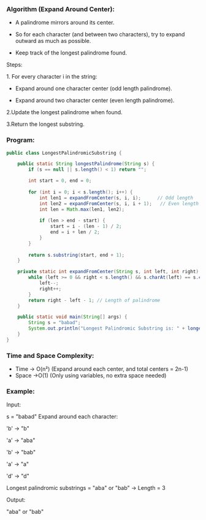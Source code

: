 ### Algorithm (Expand Around Center):

* A palindrome mirrors around its center.

* So for each character (and between two characters), try to expand outward as much as possible.

* Keep track of the longest palindrome found.

Steps:

1.&nbsp;For every character i in the string:

* Expand around one character center (odd length palindrome).

* Expand around two character center (even length palindrome).

2.Update the longest palindrome when found.

3.Return the longest substring.

### Program:
```Java
public class LongestPalindromicSubstring {

    public static String longestPalindrome(String s) {
        if (s == null || s.length() < 1) return "";

        int start = 0, end = 0;
        
        for (int i = 0; i < s.length(); i++) {
            int len1 = expandFromCenter(s, i, i);      // Odd length
            int len2 = expandFromCenter(s, i, i + 1);   // Even length
            int len = Math.max(len1, len2);
            
            if (len > end - start) {
                start = i - (len - 1) / 2;
                end = i + len / 2;
            }
        }
        
        return s.substring(start, end + 1);
    }

    private static int expandFromCenter(String s, int left, int right) {
        while (left >= 0 && right < s.length() && s.charAt(left) == s.charAt(right)) {
            left--;
            right++;
        }
        return right - left - 1; // Length of palindrome
    }

    public static void main(String[] args) {
        String s = "babad";
        System.out.println("Longest Palindromic Substring is: " + longestPalindrome(s));
    }
}
```
### Time and Space Complexity:


* Time ->	O(n²) (Expand around each center, and total centers = 2n-1)
* Space	->O(1) (Only using variables, no extra space needed)

### Example:
Input:


s = "babad"
Expand around each character:

'b' → "b"

'a' → "aba"

'b' → "bab"

'a' → "a"

'd' → "d"

 Longest palindromic substrings = "aba" or "bab" → Length = 3

Output:


"aba" or "bab"
